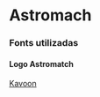 # Astromach

### Fonts utilizadas
#### Logo Astromatch
[Kavoon](https://fonts.googleapis.com/css2?family=Kavoon&display=swap)

